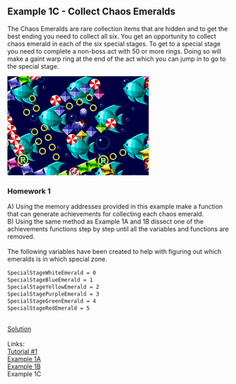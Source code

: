 ## Example 1C - Collect Chaos Emeralds
The Chaos Emeralds are rare collection items that are hidden and to get the best ending you need to collect all six.  You get an opportunity to collect chaos emerald in each of the six special stages. To get to a special stage you need to complete a non-boss act with 50 or more rings. Doing so will make a gaint warp ring at the end of the act which you can jump in to go to the special stage.

![Sonic the Hedgehohg about to collect a Chaos Emerald](Sonic_Emerald.png)

### Homework 1
A)  Using the memory addresses provided in this example make a function that can generate achievements for collecting each chaos emerald.\
B)  Using the same method as Example 1A and 1B dissect one of the achievements functions step by step until all the variables and functions are removed.\
\
The following variables have been created to help with figuring out which emeralds is in which special zone.
```
SpecialStageWhiteEmerald = 0
SpecialStageBlueEmerald = 1
SpecialStageYellowEmerald = 2
SpecialStagePurpleEmerald = 3
SpecialStageGreenEmerald = 4
SpecialStageRedEmerald = 5
```
\
[Solution](Solution/readme.md)\
\
Links:\
[Tutorial #1](readme.md)\
[Example 1A](Example_1A.md)\
[Example 1B](Example_1B.md)\
Example 1C